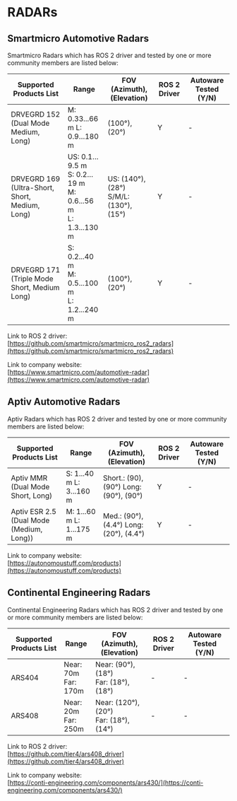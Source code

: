 # RADARs

## **Smartmicro Automotive Radars**

Smartmicro Radars which has ROS 2 driver and tested by one or more community members are listed below:

| Supported Products List                   | Range                                   | FOV (Azimuth), (Elevation)                                       | ROS 2 Driver | Autoware Tested (Y/N) |
| ----------------------------------------- | --------------------------------------- | ---------------------------------------------------------------- | ------------ | --------------------- |
| DRVEGRD 152 (Dual Mode Medium, Long)  | M: 0.33...66<br/> m L: 0.9…180 m<br/>                | (100°), (20°)                         | Y           | -                     |
| DRVEGRD 169 (Ultra-Short, Short, Medium, Long) | US: 0.1…9.5 m<br/> S: 0.2…19 m<br/> M: 0.6...56 m<br/> L: 1.3...130 m | US: (140°), (28°) <br/>S/M/L: (130°), (15°) | Y           | -                     |
| DRVEGRD 171 (Triple Mode Short, Medium Long) | S: 0.2...40 m<br/> M: 0.5...100 m<br/> L: 1.2...240 m | (100°), (20°)                        | Y           | -                     |

Link to ROS 2 driver:  
[https://github.com/smartmicro/smartmicro_ros2_radars](https://github.com/smartmicro/smartmicro_ros2_radars)

Link to company website:  
[https://www.smartmicro.com/automotive-radar](https://www.smartmicro.com/automotive-radar)

## **Aptiv Automotive Radars**

Aptiv Radars which has ROS 2 driver and tested by one or more community members are listed below:

| Supported Products List                  | Range                    | FOV (Azimuth), (Elevation)              | ROS 2 Driver | Autoware Tested (Y/N) |
| ---------------------------------------- | ------------------------ | --------------------------------------- | ------------ | --------------------- |
| Aptiv MMR (Dual Mode Short, Long)        | S: 1...40 m L: 3...160 m | Short.: (90), (90°) Long: (90°), (90°)  | Y            | -                     |
| Aptiv ESR 2.5 (Dual Mode (Medium, Long)) | M: 1...60 m L: 1...175 m | Med.: (90°), (4.4°) Long: (20°), (4.4°) | Y            | -                     |

Link to company website:  
[https://autonomoustuff.com/products](https://autonomoustuff.com/products)

## **Continental Engineering Radars**

Continental Engineering Radars which has ROS 2 driver and tested by one or more community members are listed below:

| Supported Products List | Range | FOV (Azimuth), (Elevation) | ROS 2 Driver | Autoware Tested (Y/N) |
| ----------------------- | ----- | -------------------------- | ------------ | --------------------- |
| ARS404                  | Near: 70m <br/> Far: 170m | Near: (90°), (18°) <br/> Far: (18°), (18°)    | -  | -  |
| ARS408                  | Near: 20m <br/> Far: 250m | Near: (120°), (20°) <br/> Far: (18°), (14°)   | -  | -  |

Link to ROS 2 driver:  
[https://github.com/tier4/ars408_driver](https://github.com/tier4/ars408_driver) 

Link to company website:  
[https://conti-engineering.com/components/ars430/](https://conti-engineering.com/components/ars430/)
